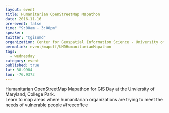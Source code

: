 ```yaml
---
layout: event
title: Humanitarian OpenStreetMap Mapathon
date: 2016-11-16
pre-event: false
time: "9:00am - 3:00pm"
speaker: 
twitter: "@gisumd"
organization: Center for Geospatial Information Science - University of Maryland, College Park
permalink: event/mapoff/UMDHumanitarianMapathon
tags: 
  - wednesday
category: event
published: true
lat: 38.9984
lon: -76.9373
---
```


Humanitarian OpenStreetMap Mapathon for GIS Day at the Unviersity of Maryland, College Park.  
Learn to map areas where humanitarian organizations are trying to meet the needs of vulnerable people  #freecoffee
